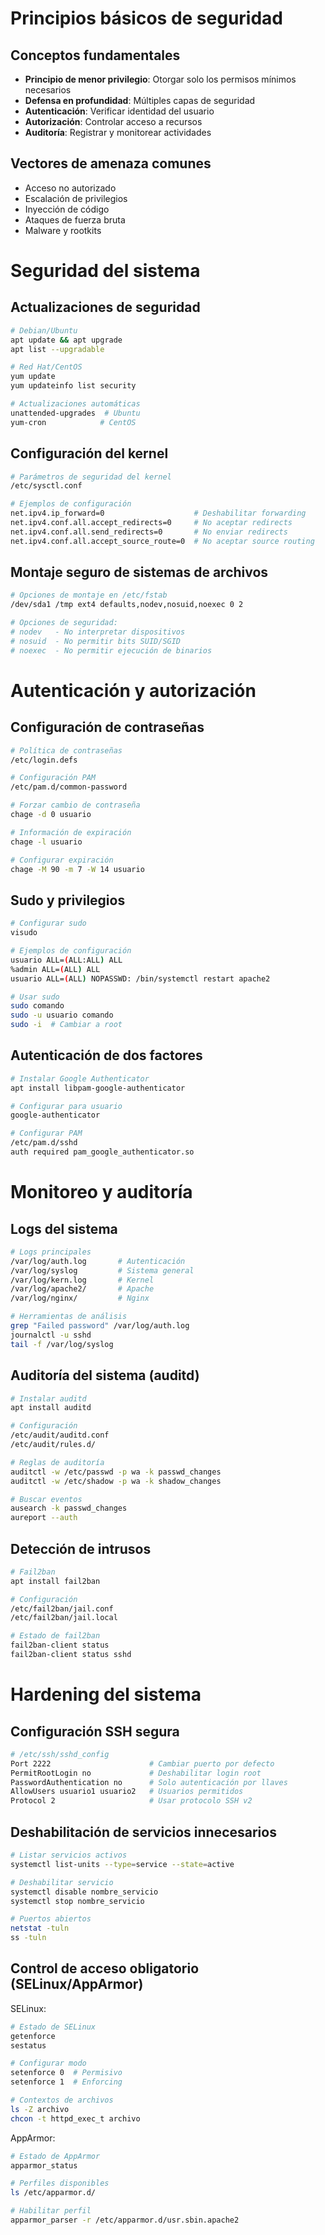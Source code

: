 # Principios básicos de seguridad

## Conceptos fundamentales

- **Principio de menor privilegio**: Otorgar solo los permisos mínimos necesarios
- **Defensa en profundidad**: Múltiples capas de seguridad
- **Autenticación**: Verificar identidad del usuario
- **Autorización**: Controlar acceso a recursos
- **Auditoría**: Registrar y monitorear actividades

## Vectores de amenaza comunes

- Acceso no autorizado
- Escalación de privilegios
- Inyección de código
- Ataques de fuerza bruta
- Malware y rootkits


# Seguridad del sistema

## Actualizaciones de seguridad

```bash
# Debian/Ubuntu
apt update && apt upgrade
apt list --upgradable

# Red Hat/CentOS
yum update
yum updateinfo list security

# Actualizaciones automáticas
unattended-upgrades  # Ubuntu
yum-cron            # CentOS
```

## Configuración del kernel

```bash
# Parámetros de seguridad del kernel
/etc/sysctl.conf

# Ejemplos de configuración
net.ipv4.ip_forward=0                    # Deshabilitar forwarding
net.ipv4.conf.all.accept_redirects=0     # No aceptar redirects
net.ipv4.conf.all.send_redirects=0       # No enviar redirects
net.ipv4.conf.all.accept_source_route=0  # No aceptar source routing
```

## Montaje seguro de sistemas de archivos

```bash
# Opciones de montaje en /etc/fstab
/dev/sda1 /tmp ext4 defaults,nodev,nosuid,noexec 0 2

# Opciones de seguridad:
# nodev   - No interpretar dispositivos
# nosuid  - No permitir bits SUID/SGID
# noexec  - No permitir ejecución de binarios
```


# Autenticación y autorización

## Configuración de contraseñas

```bash
# Política de contraseñas
/etc/login.defs

# Configuración PAM
/etc/pam.d/common-password

# Forzar cambio de contraseña
chage -d 0 usuario

# Información de expiración
chage -l usuario

# Configurar expiración
chage -M 90 -m 7 -W 14 usuario
```

## Sudo y privilegios

```bash
# Configurar sudo
visudo

# Ejemplos de configuración
usuario ALL=(ALL:ALL) ALL
%admin ALL=(ALL) ALL
usuario ALL=(ALL) NOPASSWD: /bin/systemctl restart apache2

# Usar sudo
sudo comando
sudo -u usuario comando
sudo -i  # Cambiar a root
```

## Autenticación de dos factores

```bash
# Instalar Google Authenticator
apt install libpam-google-authenticator

# Configurar para usuario
google-authenticator

# Configurar PAM
/etc/pam.d/sshd
auth required pam_google_authenticator.so
```


# Monitoreo y auditoría

## Logs del sistema

```bash
# Logs principales
/var/log/auth.log       # Autenticación
/var/log/syslog         # Sistema general
/var/log/kern.log       # Kernel
/var/log/apache2/       # Apache
/var/log/nginx/         # Nginx

# Herramientas de análisis
grep "Failed password" /var/log/auth.log
journalctl -u sshd
tail -f /var/log/syslog
```

## Auditoría del sistema (auditd)

```bash
# Instalar auditd
apt install auditd

# Configuración
/etc/audit/auditd.conf
/etc/audit/rules.d/

# Reglas de auditoría
auditctl -w /etc/passwd -p wa -k passwd_changes
auditctl -w /etc/shadow -p wa -k shadow_changes

# Buscar eventos
ausearch -k passwd_changes
aureport --auth
```

## Detección de intrusos

```bash
# Fail2ban
apt install fail2ban

# Configuración
/etc/fail2ban/jail.conf
/etc/fail2ban/jail.local

# Estado de fail2ban
fail2ban-client status
fail2ban-client status sshd
```


# Hardening del sistema

## Configuración SSH segura

```bash
# /etc/ssh/sshd_config
Port 2222                      # Cambiar puerto por defecto
PermitRootLogin no             # Deshabilitar login root
PasswordAuthentication no      # Solo autenticación por llaves
AllowUsers usuario1 usuario2   # Usuarios permitidos
Protocol 2                     # Usar protocolo SSH v2
```

## Deshabilitación de servicios innecesarios

```bash
# Listar servicios activos
systemctl list-units --type=service --state=active

# Deshabilitar servicio
systemctl disable nombre_servicio
systemctl stop nombre_servicio

# Puertos abiertos
netstat -tuln
ss -tuln
```

## Control de acceso obligatorio (SELinux/AppArmor)

SELinux:

```bash
# Estado de SELinux
getenforce
sestatus

# Configurar modo
setenforce 0  # Permisivo
setenforce 1  # Enforcing

# Contextos de archivos
ls -Z archivo
chcon -t httpd_exec_t archivo
```

AppArmor:

```bash
# Estado de AppArmor
apparmor_status

# Perfiles disponibles
ls /etc/apparmor.d/

# Habilitar perfil
apparmor_parser -r /etc/apparmor.d/usr.sbin.apache2
```